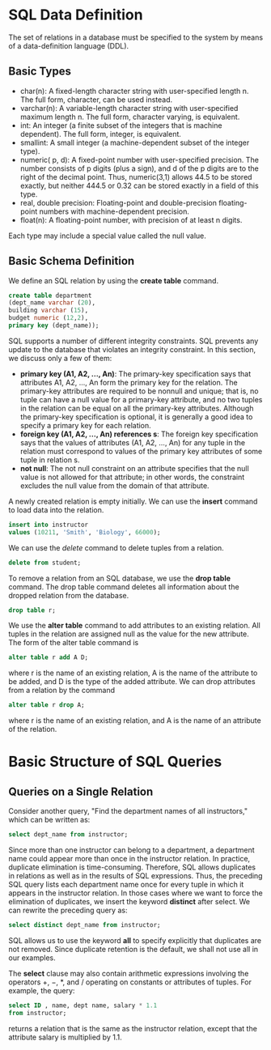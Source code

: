 # SQL Data Definition

The set of relations in a database must be specified to the system by means of a data-definition language (DDL).
## Basic Types
* char(n): A fixed-length character string with user-specified length n. The full form, character, can be used instead.
* varchar(n): A variable-length character string with user-specified maximum length n. The full form, character varying, is equivalent.
* int: An integer (a finite subset of the integers that is machine dependent). The full form, integer, is equivalent.
* smallint: A small integer (a machine-dependent subset of the integer type).
* numeric( p, d): A fixed-point number with user-specified precision. The number consists of p digits (plus a sign), and d of the p digits are to the right of the decimal point. Thus, numeric(3,1) allows 44.5 to be stored exactly, but neither 444.5 or 0.32 can be stored exactly in a field of this type.
* real, double precision: Floating-point and double-precision floating-point numbers with machine-dependent precision.
* float(n): A floating-point number, with precision of at least n digits.

Each type may include a special value called the null value.

## Basic Schema Definition
We define an SQL relation by using the __create table__ command.
```SQL
create table department
(dept_name varchar (20),
building varchar (15),
budget numeric (12,2),
primary key (dept_name));
```
SQL supports a number of different integrity constraints. SQL prevents any update to the database that violates an integrity constraint. In this section, we discuss only a few of them:
* __primary key (A1, A2, ..., An)__: The primary-key specification says that attributes A1, A2, ..., An form the primary key for the relation. The primary-key attributes are required to be nonnull and unique; that is, no tuple can have a null value for a primary-key attribute, and no two tuples in the relation can be equal on all the primary-key attributes. Although the primary-key specification is optional, it is generally a good idea to specify a primary key for each relation.
* __foreign key (A1, A2, ..., An) references s__: The foreign key specification says that the values of attributes (A1, A2, ..., An) for any tuple in the relation must correspond to values of the primary key attributes of some tuple in relation s.
* __not null__: The not null constraint on an attribute specifies that the null value is not allowed for that attribute; in other words, the constraint excludes the null value from the domain of that attribute.

A newly created relation is empty initially. We can use the __insert__ command to load data into the relation.
```SQL
insert into instructor
values (10211, 'Smith', 'Biology', 66000);
```
We can use the _delete_ command to delete tuples from a relation.
```SQL
delete from student;
```
To remove a relation from an SQL database, we use the __drop table__ command. The drop table command deletes all information about the dropped relation from the database.

```SQL
drop table r;
```

We use the __alter table__ command to add attributes to an existing relation. All tuples in the relation are assigned null as the value for the new attribute. The form of the alter table command is
```SQL
alter table r add A D;
```
where r is the name of an existing relation, A is the name of the attribute to be added, and D is the type of the added attribute. We can drop attributes from a relation by the command
```SQL
alter table r drop A;
```
where r is the name of an existing relation, and A is the name of an attribute of the relation.

# Basic Structure of SQL Queries

## Queries on a Single Relation
Consider another query, "Find the department names of all instructors," which can be written as:
```SQL
select dept_name from instructor;
```
Since more than one instructor can belong to a department, a department name could appear more than once in the instructor relation. In practice, duplicate elimination is time-consuming. Therefore, SQL allows duplicates in relations as well as in the results of SQL expressions. Thus, the preceding SQL query lists each department name once for every tuple in which it appears in the instructor relation. In those cases where we want to force the elimination of duplicates, we insert the keyword __distinct__ after select. We can rewrite the preceding query as:
```SQL
select distinct dept_name from instructor;
```

SQL allows us to use the keyword __all__ to specify explicitly that duplicates are not removed. Since duplicate retention is the default, we shall not use all in our examples.  

The __select__ clause may also contain arithmetic expressions involving the operators +, −, *, and / operating on constants or attributes of tuples. For example, the query: 
```SQL
select ID , name, dept name, salary * 1.1
from instructor;
```
returns a relation that is the same as the instructor relation, except that the attribute salary is multiplied by 1.1.


